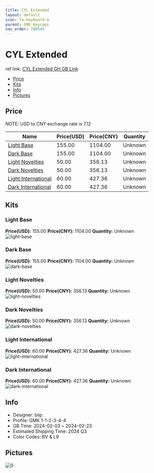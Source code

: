 ```yaml
---
title: CYL Extended 
layout: default
icon: fa-keyboard-o
parent: GMK Keycaps
nav_order: 280545
---
```


# CYL Extended 

ref link: [CYL Extended GH GB Link](https://geekhack.org/index.php?topic=122417.0)

* [Price](#price)
* [Kits](#kits)
* [Info](#info)
* [Pictures](#pictures)

## Price

NOTE: USD to CNY exchange rate is 7.12

| Name          | Price(USD)   |  Price(CNY) | Quantity |
| ------------- | ------------ |  ---------- | -------- |
|[Light Base](#light-base)|155.00|1104.00|Unknown|
|[Dark Base](#dark-base)|155.00|1104.00|Unknown|
|[Light Novelties](#light-novelties)|50.00|356.13|Unknown|
|[Dark Novelties](#dark-novelties)|50.00|356.13|Unknown|
|[Light International](#light-international)|60.00|427.36|Unknown|
|[Dark International](#dark-international)|60.00|427.36|Unknown|


## Kits
### Light Base  
**Price(USD):** 155.00	**Price(CNY):** 1104.00	**Quantity:** Unknown  
<img src="{{ 'assets/images/gmk-keycaps/CYL-Extended/kits_pics/light-base.png' | relative_url }}" alt="light-base" class="image featured">

### Dark Base  
**Price(USD):** 155.00	**Price(CNY):** 1104.00	**Quantity:** Unknown  
<img src="{{ 'assets/images/gmk-keycaps/CYL-Extended/kits_pics/dark-base.png' | relative_url }}" alt="dark-base" class="image featured">

### Light Novelties  
**Price(USD):** 50.00	**Price(CNY):** 356.13	**Quantity:** Unknown  
<img src="{{ 'assets/images/gmk-keycaps/CYL-Extended/kits_pics/light-novelties.png' | relative_url }}" alt="light-novelties" class="image featured">

### Dark Novelties  
**Price(USD):** 50.00	**Price(CNY):** 356.13	**Quantity:** Unknown  
<img src="{{ 'assets/images/gmk-keycaps/CYL-Extended/kits_pics/dark-novelties.png' | relative_url }}" alt="dark-novelties" class="image featured">

### Light International  
**Price(USD):** 60.00	**Price(CNY):** 427.36	**Quantity:** Unknown  
<img src="{{ 'assets/images/gmk-keycaps/CYL-Extended/kits_pics/light-international.png' | relative_url }}" alt="light-international" class="image featured">

### Dark International  
**Price(USD):** 60.00	**Price(CNY):** 427.36	**Quantity:** Unknown  
<img src="{{ 'assets/images/gmk-keycaps/CYL-Extended/kits_pics/dark-international.png' | relative_url }}" alt="dark-international" class="image featured">

## Info
* Designer: biip  
* Profile: GMK 1-1-2-3-4-4  
* GB Time: 2024-02-03 ~ 2024-02-23  
* Estimated Shipping Time: 2024 Q3  
* Color Codes: BV & L9

## Pictures  
<img src="{{ 'assets/images/gmk-keycaps/CYL-Extended/rendering_pics/0.png' | relative_url }}" alt="0" class="image featured">
